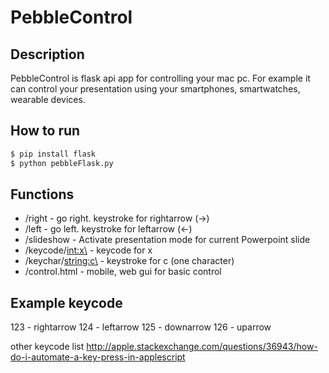 # PebbleControl

## Description
PebbleControl is flask api app for controlling your mac pc.
For example it can control your presentation using your smartphones, smartwatches, wearable devices.

## How to run
```sh
$ pip install flask
$ python pebbleFlask.py
```

## Functions

* /right - go right. keystroke for rightarrow (→)
* /left - go left. keystroke for leftarrow (←)
* /slideshow - Activate presentation mode for current Powerpoint slide
* /keycode/<int:x\> - keycode for x
* /keychar/<string:c\> - keystroke for c (one character)
* /control.html - mobile, web gui for basic control

## Example keycode
123 - rightarrow
124 - leftarrow
125 - downarrow
126 - uparrow

other keycode list http://apple.stackexchange.com/questions/36943/how-do-i-automate-a-key-press-in-applescript
